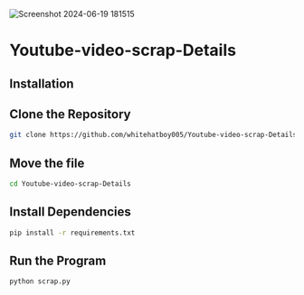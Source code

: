 ![Screenshot 2024-06-19 181515](https://github.com/whitehatboy005/Youtube-video-scrap-Details/assets/147156726/589c0560-de94-484d-9ad4-3098de98da94)

# Youtube-video-scrap-Details

## Installation

## Clone the Repository
```bash
git clone https://github.com/whitehatboy005/Youtube-video-scrap-Details.git
```
## Move the file
```bash
cd Youtube-video-scrap-Details
```
## Install Dependencies
```bash
pip install -r requirements.txt
```
## Run the Program
```bash
python scrap.py
```
